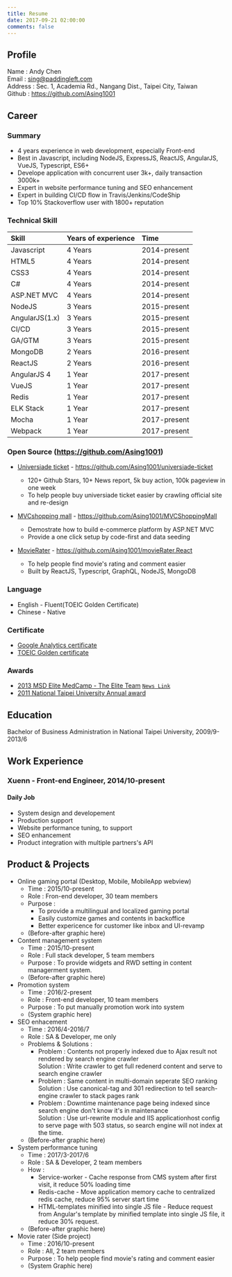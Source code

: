```yaml
---
title: Resume
date: 2017-09-21 02:00:00
comments: false
---
```


## Profile

Name : Andy Chen  
Email : sing@paddingleft.com  
Address : Sec. 1, Academia Rd., Nangang Dist., Taipei City, Taiwan  
Github : https://github.com/Asing1001

## Career

### Summary

* 4 years experience in web development, especially Front-end
* Best in Javascript, including NodeJS, ExpressJS, ReactJS, AngularJS, VueJS, Typescript, ES6+
* Develope application with concurrent user 3k+, daily transaction 3000k+
* Expert in website performance tuning and SEO enhancement
* Expert in building CI/CD flow in Travis/Jenkins/CodeShip
* Top 10% Stackoverflow user with 1800+ reputation

### Technical Skill

| Skill          | Years of experience | Time         |
| :------------- | :------------------ | :----------- |
| Javascript     | 4 Years             | 2014-present |
| HTML5          | 4 Years             | 2014-present |
| CSS3           | 4 Years             | 2014-present |
| C#             | 4 Years             | 2014-present |
| ASP.NET MVC    | 4 Years             | 2014-present |
| NodeJS         | 3 Years             | 2015-present |
| AngularJS(1.x) | 3 Years             | 2015-present |
| CI/CD          | 3 Years             | 2015-present |
| GA/GTM         | 3 Years             | 2015-present |
| MongoDB        | 2 Years             | 2016-present |
| ReactJS        | 2 Years             | 2016-present |
| AngularJS 4    | 1 Year              | 2017-present |
| VueJS          | 1 Year              | 2017-present |
| Redis          | 1 Year              | 2017-present |
| ELK Stack      | 1 Year              | 2017-present |
| Mocha          | 1 Year              | 2017-present |
| Webpack        | 1 Year              | 2017-present |

### Open Source (https://github.com/Asing1001)

* [Universiade ticket](http://ticket.mvrater.com/) - https://github.com/Asing1001/universiade-ticket
    * 120+ Github Stars, 10+ News report, 5k buy action, 100k pageview in one week 
    * To help people buy universiade ticket easier by crawling official site and re-design

* [MVCshopping mall](http://wecarestore.azurewebsites.net/) -  https://github.com/Asing1001/MVCShoppingMall
    * Demostrate how to build e-commerce platform by ASP.NET MVC
    * Provide a one click setup by code-first and data seeding

* [MovieRater](https://www.mvrater.com/) - https://github.com/Asing1001/movieRater.React
    * To help people find movie's rating and comment easier
    * Built by ReactJS, Typescript, GraphQL, NodeJS, MongoDB

### Language

* English - Fluent(TOEIC Golden Certificate)
* Chinese - Native

### Certificate

* [Google Analytics certificate](https://www.google.com/partners/?hl=zh-TW#i_profile;idtf=100241582365266596912)
* [TOEIC Golden certificate](https://goo.gl/photos/gGjX7pcqvkGqMoZB8)

### Awards

* [2013 MSD Elite MedCamp - The Elite Team](https://goo.gl/photos/kSca7Xf9csrJ2bsd8) [`News Link`](http://bit.ly/1B7iH4H)
* [2011 National Taipei University Annual award](https://goo.gl/photos/QtC9zUMR6qgHiVME7)

## Education

Bachelor of Business Administration in National Taipei University, 2009/9-2013/6

## Work Experience

### Xuenn - Front-end Engineer, 2014/10-present

#### Daily Job

* System design and developement
* Production support
* Website performance tuning, to support
* SEO enhancement
* Product integration with multiple partners's API

## Product & Projects

* Online gaming portal (Desktop, Mobile, MobileApp webview) 
    * Time : 2015/10-present
    * Role : Fron-end developer, 30 team members
    * Purpose :
        * To provide a multilingual and localized gaming portal
        * Easily customize games and contents in backoffice
        * Better expericence for customer like inbox and UI-revamp
    * (Before-after graphic here)
* Content management system
    * Time : 2015/10-present
    * Role : Full stack developer, 5 team members
    * Purpose : To provide widgets and RWD setting in content managerment system.
    * (Before-after graphic here)
* Promotion system
    * Time : 2016/2-present
    * Role : Front-end developer, 10 team members
    * Purpose : To put manually promotion work into system
    * (System graphic here)
* SEO enhacement
    * Time : 2016/4-2016/7
    * Role : SA & Developer, me only
    * Problems & Solutions : 
        * Problem : Contents not properly indexed due to Ajax result not rendered by search engine crawler  
          Solution : Write crawler to get full redenerd content and serve to search engine crawler
        * Problem : Same content in multi-domain seperate SEO ranking  
          Solution : Use canonical-tag and 301 redirection to tell search-engine crawler to stack pages rank
        * Problem : Downtime maintenance page being indexed since search engine don't know it's in maintenance  
          Solution : Use url-rewrite module and IIS applicationhost config to serve page with 503 status, so search engine will not index at the time.
    * (Before-after graphic here)
* System performance tuning
    * Time : 2017/3-2017/6
    * Role : SA & Developer, 2 team members
    * How : 
        * Service-worker - Cache response from CMS system after first visit, it reduce 50% loading time
        * Redis-cache - Move application memory cache to centralized redis cache, reduce 95% server start time
        * HTML-templates minified into single JS file - Reduce request from Angular's template by minified template into single JS file, it reduce 30% request.
    * (Before-after graphic here)
* Movie rater (Side project)
    * Time : 2016/10-present
    * Role : All, 2 team members
    * Purpose : To help people find movie's rating and comment easier
    * (System Graphic here)
